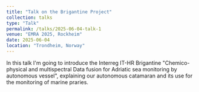 ```yaml
---
title: "Talk on the Brigantine Project"
collection: talks
type: "Talk"
permalink: /talks/2025-06-04-talk-1
venue: "EMRA 2025, Rockheim"
date: 2025-06-04
location: "Trondheim, Norway"
---
```


In this talk I'm going to introduce the Interreg IT-HR Brigantine "Chemico-physical and multispectral Data fusion for Adriatic sea monitoring by autonomous vessel", explaining our autonomous catamaran and its use for the monitoring of marine praries.